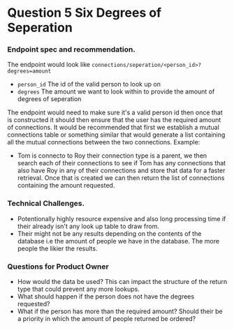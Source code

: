 # Question 5 Six Degrees of Seperation

### Endpoint spec and recommendation.
The endpoint would look like `connections/seperation/<person_id>?degrees=amount`
 * `person_id` The id of the valid person to look up on
 * `degrees` The amount we want to look within to provide the amount of degrees of seperation

 The endpoint would need to make sure it's a valid person id then once that is constructed it should then ensure that the user has the required amount of connections. It would be recommended that first we establish a mutual connections table or something similar that would generate a list containing all the mutual connections between the two connections.
 Example:
  * Tom is connecto to Roy their connection type is a parent, we then search each of their connections to see if Tom has   any connections that also have Roy in any of their connections and store that data for a faster retrieval.
 Once that is created we can then return the list of connections containing the amount requested.

### Technical Challenges.
 * Potentionally highly resource expensive and also long processing time if their already isn't any look up table to draw from.
 * Their might not be any results depending on the contents of the database i.e the amount of people we have in the database. The more people the likier the results.

### Questions for Product Owner
 * How would the data be used? This can impact the structure of the return type that could prevent any more lookups.
 * What should happen if the person does not have the degrees requested?
 * What if the person has more than the required amount? Should their be a priority in which the amount of people returned be ordered?